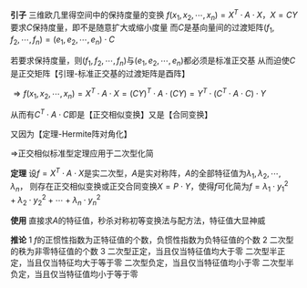 **引子**
三维欧几里得空间中的保持度量的变换
$f(x_1,x_2,\cdots,x_n)=X^T\cdot A\cdot X$，$X=CY$
要求$C$保持度量，即不是随意扩大或缩小度量
而$C$是基向量间的过渡矩阵$(f_1,f_2,\cdots,f_n)=(e_1,e_2,\cdots,e_n)\cdot C$

若要求保持度量，则$(f_1,f_2,\cdots,f_n)$与$(e_1,e_2,\cdots,e_n)$都必须是标准正交基
从而迫使$C$是正交矩阵【引理-标准正交基的过渡矩阵是酉阵】

$\Rightarrow f(x_1,x_2,\cdots,x_n)=X^T\cdot A\cdot X=(CY)^T\cdot A\cdot(CY)=Y^T\cdot(C^T\cdot A\cdot C)\cdot Y$

从而有$C^T\cdot A\cdot C$即是【正交相似变换】又是【合同变换】

又因为【定理-Hermite阵对角化】

$\Rightarrow$正交相似标准型定理应用于二次型化简

**定理**
设$f=X^T\cdot A\cdot X$是实二次型，$A$是实对称阵，$A$的全部特征值为$\lambda_1,\lambda_2,\cdots,\lambda_n$，
则存在正交相似变换或正交合同变换$X=P\cdot Y$，使得$f$可化简为$f=\lambda_1\cdot y_1^2+\lambda_2\cdot y_2^2+\cdots+\lambda_n\cdot y_n^2$

**使用**
直接求$A$的特征值，秒杀对称初等变换法与配方法，特征值大显神威

**推论**
1 $f$的正惯性指数为正特征值的个数，负惯性指数为负特征值的个数
2 二次型的秩为非零特征值的个数
3 二次型正定，当且仅当特征值均大于零
  二次型半正定，当且仅当特征均大于等于零
  二次型负定，当且仅当特征值均小于零
  二次型半负定，当且仅当特征值均小于等于零

